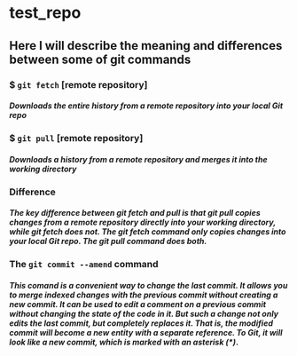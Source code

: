 # **test_repo**
## Here I will describe the meaning and differences between some of git commands

### **$ `git fetch` [remote repository]**
#### _Downloads the entire history from a remote repository into your local Git repo_

### **$ `git pull` [remote repository]**
#### _Downloads a history from a remote repository and merges it into the working directory_

### **Difference**
#### _The key difference between git fetch and pull is that git pull copies changes from a remote repository directly into your working directory, while git fetch does not. The git fetch command only copies changes into your local Git repo. The git pull command does both._

### **The `git commit --amend` command** 

#### _This comand is a convenient way to change the last commit. It allows you to merge indexed changes with the previous commit without creating a new commit. It can be used to edit a comment on a previous commit without changing the state of the code in it. But such a change not only edits the last commit, but completely replaces it. That is, the modified commit will become a new entity with a separate reference. To Git, it will look like a new commit, which is marked with an asterisk (*)_.
